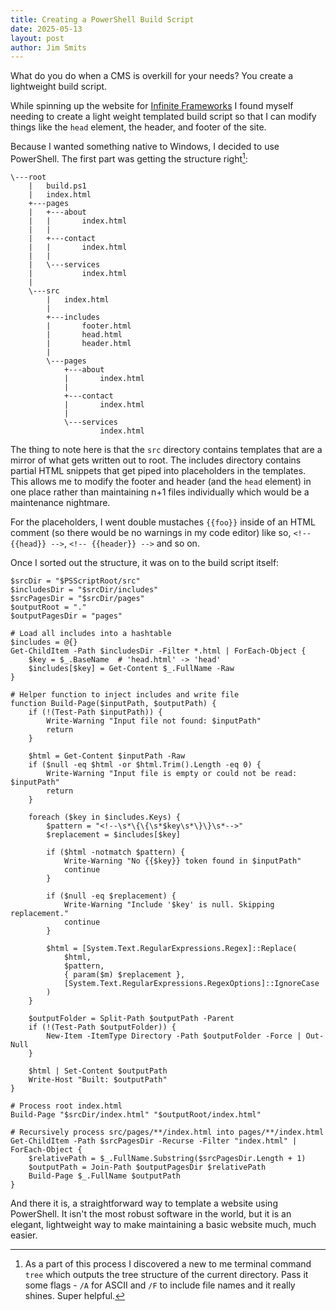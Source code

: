 ```yaml
---
title: Creating a PowerShell Build Script
date: 2025-05-13
layout: post
author: Jim Smits
---
```


What do you do when a CMS is overkill for your needs?  You create a lightweight build script. 

While spinning up the website for [Infinite Frameworks](https://infiniteframeworks.com) I found myself needing to create a light weight templated build script so that  I can modify things like the `head` element, the header, and footer of the site.

Because I wanted something native to Windows, I decided to use PowerShell.  The first part was getting the structure right[^1]:
```
\---root
	|   build.ps1
	|   index.html
	+---pages
	|   +---about
	|   |       index.html
	|   |
	|   +---contact
	|   |       index.html
	|   |
	|   \---services
	|           index.html
	|
	\---src
	    |   index.html
	    |
	    +---includes
	    |       footer.html
	    |       head.html
	    |       header.html
	    |
	    \---pages
	        +---about
	        |       index.html
	        |
	        +---contact
	        |       index.html
	        |
	        \---services
	                index.html
```

The thing to note here is that the `src` directory contains templates that are a mirror of what gets written out to root.  The includes directory contains partial HTML snippets that get piped into placeholders in the templates. This allows me to modify the footer and header (and the `head` element) in one place rather than maintaining n+1 files individually which would be a maintenance nightmare.

For the placeholders, I went double mustaches `{{foo}}` inside of an HTML comment (so there would be no warnings in my code editor) like so, `<!-- {{head}} -->`, `<!-- {{header}} -->` and so on.

Once I sorted out the structure, it was on to the build script itself:
```
$srcDir = "$PSScriptRoot/src"
$includesDir = "$srcDir/includes"
$srcPagesDir = "$srcDir/pages"
$outputRoot = "."
$outputPagesDir = "pages"  

# Load all includes into a hashtable
$includes = @{}
Get-ChildItem -Path $includesDir -Filter *.html | ForEach-Object {
    $key = $_.BaseName  # 'head.html' -> 'head'
    $includes[$key] = Get-Content $_.FullName -Raw
}  

# Helper function to inject includes and write file
function Build-Page($inputPath, $outputPath) {
    if (!(Test-Path $inputPath)) {
        Write-Warning "Input file not found: $inputPath"
        return
    }  

    $html = Get-Content $inputPath -Raw
    if ($null -eq $html -or $html.Trim().Length -eq 0) {
        Write-Warning "Input file is empty or could not be read: $inputPath"
        return
    }  

    foreach ($key in $includes.Keys) {
        $pattern = "<!--\s*\{\{\s*$key\s*\}\}\s*-->"
        $replacement = $includes[$key]  

        if ($html -notmatch $pattern) {
            Write-Warning "No {{$key}} token found in $inputPath"
            continue
        }
  
        if ($null -eq $replacement) {
            Write-Warning "Include '$key' is null. Skipping replacement."
            continue
        }
  
        $html = [System.Text.RegularExpressions.Regex]::Replace(
            $html,
            $pattern,
            { param($m) $replacement },
            [System.Text.RegularExpressions.RegexOptions]::IgnoreCase
        )
    }  

    $outputFolder = Split-Path $outputPath -Parent
    if (!(Test-Path $outputFolder)) {
        New-Item -ItemType Directory -Path $outputFolder -Force | Out-Null
    } 

    $html | Set-Content $outputPath
    Write-Host "Built: $outputPath"
}

# Process root index.html
Build-Page "$srcDir/index.html" "$outputRoot/index.html"  

# Recursively process src/pages/**/index.html into pages/**/index.html
Get-ChildItem -Path $srcPagesDir -Recurse -Filter "index.html" | ForEach-Object {
    $relativePath = $_.FullName.Substring($srcPagesDir.Length + 1)
    $outputPath = Join-Path $outputPagesDir $relativePath
    Build-Page $_.FullName $outputPath
}
```

And there it is, a straightforward way to template a website using PowerShell.  It isn't the most robust software in the world, but it is an elegant, lightweight way to make maintaining a basic website much, much easier.


[^1]: As a part of this process I discovered a new to me terminal command `tree` which outputs the tree structure of the current directory. Pass it some flags -  `/A` for ASCII and `/F` to include file names and it really shines. Super helpful.
